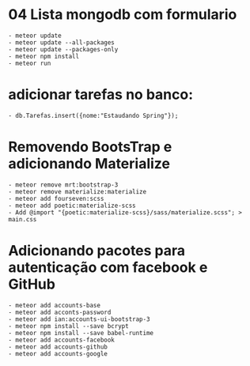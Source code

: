 # 04 Lista mongodb com formulario

    - meteor update
    - meteor update --all-packages
    - meteor update --packages-only
    - meteor npm install
    - meteor run

# adicionar tarefas no banco:
    - db.Tarefas.insert({nome:"Estaudando Spring"});

# Removendo BootsTrap e adicionando Materialize
    - meteor remove mrt:bootstrap-3
    - meteor remove materialize:materialize
    - meteor add fourseven:scss
    - meteor add poetic:materialize-scss
    - Add @import "{poetic:materialize-scss}/sass/materialize.scss"; > main.css


# Adicionando pacotes para autenticação com facebook e GitHub
    - meteor add accounts-base
    - meteor add acconts-password
    - meteor add ian:accounts-ui-bootstrap-3
    - meteor npm install --save bcrypt
    - meteor npm install --save babel-runtime
    - meteor add accounts-facebook
    - meteor add accounts-github
    - meteor add accounts-google